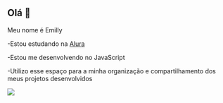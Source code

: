 ## Olá 💝

Meu nome é Emilly

-Estou estudando na [Alura](https://www.alura.com.br)


-Estou me desenvolvendo no JavaScript

-Utilizo esse espaço para a minha organização e compartilhamento dos meus projetos desenvolvidos

![](https://media.tenor.com/PBjO9P69uN0AAAAM/happy-dance.gif)
